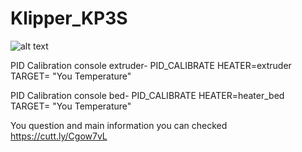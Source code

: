 # Klipper_KP3S
![alt text](https://github.com/nehilo/klipper_KP3S/blob/main/klipper%20kp3s.png?raw=true)

PID Calibration console extruder- PID_CALIBRATE HEATER=extruder TARGET= "You Temperature"

PID Calibration console bed- PID_CALIBRATE HEATER=heater_bed TARGET= "You Temperature"

You question and main information you can checked https://cutt.ly/Cgow7vL
